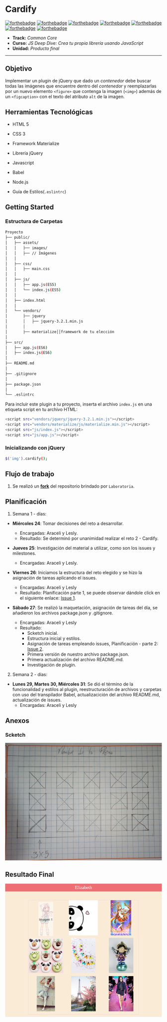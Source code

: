 # Cardify

[![forthebadge](http://forthebadge.com/images/badges/built-by-developers.svg)](http://forthebadge.com)
[![forthebadge](http://forthebadge.com/images/badges/uses-css.svg)](http://forthebadge.com)
[![forthebadge](http://forthebadge.com/images/badges/uses-html.svg)](http://forthebadge.com)
[![forthebadge](http://forthebadge.com/images/badges/uses-js.svg)](http://forthebadge.com)
[![forthebadge](http://forthebadge.com/images/badges/uses-git.svg)](http://forthebadge.com)
[![forthebadge](http://forthebadge.com/images/badges/validated-html5.svg)](http://forthebadge.com)
[![forthebadge](http://forthebadge.com/images/badges/for-you.svg)](http://forthebadge.com)

* **Track:** _Common Core_
* **Curso:** _JS Deep Dive: Crea tu propia librería usando JavaScript_
* **Unidad:** _Producto final_

***

## **Objetivo**

Implementar un plugin de jQuery que dado un _contenedor_ debe buscar todas las
imágenes que encuentre dentro del _contenedor_ y reemplazarlas por un nuevo
elemento `<figure>` que contenga la imagen (`<img>`) además de un `<figcaption>`
con el texto del atributo `alt` de la imagen.

## **Herramientas Tecnológicas**

* HTML 5

* CSS 3

* Framework Materialize

* Librería jQuery

* Javascript

* Babel

* Node.js

* Guía de Estilos(`.eslintrc`)

## **Getting Started**

### **Estructura de Carpetas**

```bash
Proyecto
├── public/
│   ├── assets/
│   │   ├── images/
│   │   ├── // Imágenes
│   │
│   ├── css/
│   │   ├── main.css
│   │
│   ├── js/
│   │   ├── app.js(ES5)
│   │   └── index.js(ES5)
│   │
│   ├── index.html
│   │
│   └── vendors/
│       ├── jquery
│       │   ├── jquery-3.2.1.min.js
│       │
│       ├── materialize││framework de tu elección
│
├── src/
│   ├── app.js(ES6)
│   ├── index.js(ES6)
│
├── README.md
│
├── .gitignore
│
├── package.json
│
└── .eslintrc

```

Para incluir este plugin a tu proyecto, inserta el archivo `index.js` en una etiqueta script en tu archivo HTML:

```bash
<script src="vendors/jquery/jquery-3.2.1.min.js"></script>
<script src="vendors/materialize/js/materialize.min.js"></script>
<script src="js/index.js"></script>
<script src="js/app.js"></script>
```

### **Inicializando con jQuery**

```bash
$('img').cardify();
```

## **Flujo de trabajo**

1. Se realizó un [**fork**](https://gist.github.com/ivandevp/1de47ae69a5e139a6622d78c882e1f74)
   del repositorio brindado por `Laboratoria`.

## **Planificación**

1. Semana 1 - días:

  - **Miércoles 24**: Tomar decisiones del reto a desarrollar.
    - Encargadas: Araceli y Lesly.
    - Resultado: Se determinó por unanimidad realizar el reto 2 - Cardify.

  - **Jueves 25**: Investigación del material a utilizar, como son los issues y milestones.
    - Encargadas: Araceli y Lesly.

  - **Viernes 26**: Iniciamos la estructura del reto elegido y se hizo la asignación de tareas aplicando el issues.
    - Encargadas: Araceli y Lesly
    - Resultado: Planificación parte 1, se puede observar dándole click en el siguiente enlace: [Issue 1](https://github.com/AraceliGS/cardify/issues/1).

  - **Sábado 27**: Se realizó la maquetación, asignación de tareas del día, se añadieron los archivos package.json y .gitignore.
    - Encargadas: Araceli y Lesly
    - Resultado: 
      - Scketch inicial.
      - Estructura inicial y estilos.
      - Asignación de tareas empleando issues, Planificación - parte 2: [Issue 2](https://github.com/AraceliGS/cardify/issues/3).
      - Primera versión de nuestro archivo package.json.
      - Primera actualización del archivo README.md.
      - Investigación de plugin.

2. Semana 2 - días:

  - **Lunes 29, Martes 30, Miércoles 31**: Se dió el término de la funcionalidad y estilos al plugin, reestructuración de archivos y carpetas con uso del transpilador Babel, actualizacición del archivo README.md, actualización de issues.
    - Encargadas: Araceli y Lesly

## **Anexos**

### **Scketch**

![scketch-inicial](public/assets/docs/scketch-inicial.jpg "scketch-inicial")

## **Resultado Final**

![resultado-final](public/assets/docs/resultado-final.png "resultado-final")